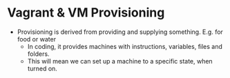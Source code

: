 # Vagrant & VM Provisioning

- Provisioning is derived from providing and supplying something. E.g. for food or water
  - In coding, it provides machines with instructions, variables, files and folders.
  - This will mean we can set up a machine to a specific state, when turned on. 